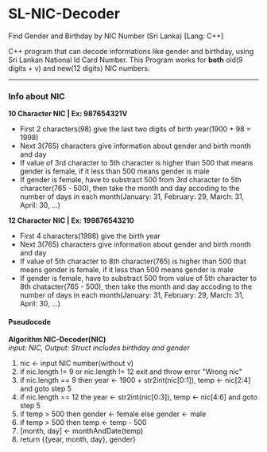 # SL-NIC-Decoder
Find Gender and Birthday by NIC Number (Sri Lanka) [Lang: C++]

C++  program that can decode informations like gender and birthday, using Sri Lankan National Id Card Number.
This Program works for <b>both</b> old(9 digits + v) and new(12 digits) NIC numbers.
<hr/>
<h3>Info about NIC</h3>
<b>10 Character NIC | Ex: 987654321V</b>
<ul>
  <li>First 2 characters(98) give the last two digits of birth year(1900 + 98 = 1998)</li>
  <li>Next 3(765) characters give information about gender and birth month and day</li>
  <li>If value of 3rd character to 5th character is higher than 500 that means gender is female, if it less than 500 means gender is male</li>
  <li>If gender is female, have to substract 500 from 3rd character to 5th character(765 - 500), then take the month and day accoding to the number of days in each month(January: 31, February: 29, March: 31, April: 30, ...)</li>
</ul>

<b>12 Character NIC | Ex: 199876543210</b>
<ul>
  <li>First 4 characters(1998) give the birth year</li>
  <li>Next 3(765) characters give information about gender and birth month and day</li>
  <li>If value of 5th character to 8th character(765) is higher than 500 that means gender is female, if it less than 500 means gender is male</li>
  <li>If gender is female, have to substract 500 from value of 5th character to 8th chatacter(765 - 500), then take the month and day accoding to the number of days in each month(January: 31, February: 29, March: 31, April: 30, ...)</li>
</ul>

<h4>Pseudocode</h4>
<b>Algorithm NIC-Decoder(NIC)</b><br/>
<i>input: NIC, Output: Struct includes birthday and gender</i><br/>
<ol>
    <li>nic <- input NIC number(without v)</li>
    <li>if nic.length != 9 or nic.length != 12 exit and throw error "Wrong nic"</li>
    <li>if nic.length == 9 then year <- 1900 + str2int(nic[0:1]), temp <- nic[2:4] and goto step 5</li>
    <li>if nic.length == 12 the year <- str2int(nic[0:3]), temp <- nic[4:6] and goto step 5</li>
    <li>if temp > 500 then gender <- female else gender <- male</li>
    <li>if temp > 500 then temp <- temp - 500</li>
    <li>[month, day] <- monthAndDate(temp)</li>
    <li>return {{year, month, day}, gender}</li>
</ol>
